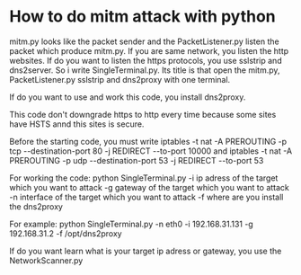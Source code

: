 # How to do mitm attack with python
mitm.py looks like the packet sender and the PacketListener.py listen the packet which produce mitm.py. If you are same network, you listen the http websites. If do you want to listen the https protocols, you use sslstrip and dns2server. So i write SingleTerminal.py. Its title is that open the mitm.py, PacketListener.py sslstrip and dns2proxy with one terminal.

If do you want to use and work this code, you install dns2proxy.

This code don't downgrade https to http every time because some sites have HSTS annd this sites is secure.

Before the starting code, you must write iptables -t nat -A PREROUTING -p tcp --destination-port 80 -j REDIRECT --to-port 10000 and iptables -t nat -A PREROUTING -p udp --destination-port 53 -j REDIRECT --to-port 53 

For working the code: python SingleTerminal.py -i ip adress of the target which you want to attack -g gateway of the target which you want to attack -n  interface of the target which you want to attack -f where are you install the dns2proxy

For example: python SingleTerminal.py -n eth0 -i 192.168.31.131 -g 192.168.31.2 -f /opt/dns2proxy

If do you want learn what is your target ip adress or gateway, you use the NetworkScanner.py
